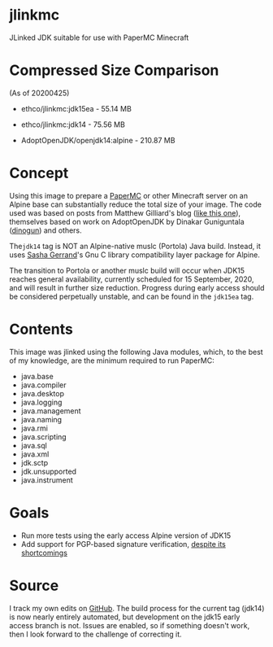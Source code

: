# jlinkmc
JLinked JDK suitable for use with PaperMC Minecraft

# Compressed Size Comparison

(As of 20200425)

+ ethco/jlinkmc:jdk15ea - 55.14 MB

+ ethco/jlinkmc:jdk14 - 75.56 MB

+ AdoptOpenJDK/openjdk14:alpine - 210.87 MB

# Concept

Using this image to prepare a [PaperMC](https://papermc.io/) or other Minecraft server on an Alpine base can substantially reduce the total size of your image. The code used was based on posts from Matthew Gilliard's blog ([like this one](https://blog.gilliard.lol/2018/11/05/alpine-jdk11-images.html)), themselves based on work on AdoptOpenJDK by Dinakar Guniguntala ([dinogun](https://github.com/dinogun)) and others.

The`jdk14` tag is NOT an Alpine-native muslc (Portola) Java build. Instead, it uses [Sasha Gerrand](https://github.com/sgerrand)'s Gnu C library compatibility layer package for Alpine.

The transition to Portola or another muslc build will occur when JDK15 reaches general availability, currently scheduled for 15 September, 2020, and will result in further size reduction. Progress during early access should be considered perpetually unstable, and can be found in the `jdk15ea` tag.

# Contents

This image was jlinked using the following Java modules, which, to the best of my knowledge, are the minimum required to run PaperMC:

+ java.base
+ java.compiler
+ java.desktop
+ java.logging
+ java.management
+ java.naming
+ java.rmi
+ java.scripting
+ java.sql
+ java.xml
+ jdk.sctp
+ jdk.unsupported
+ java.instrument

# Goals

+ Run more tests using the early access Alpine version of JDK15
+ Add support for PGP-based signature verification, [despite its shortcomings](https://arstechnica.com/information-technology/2016/12/op-ed-im-giving-up-on-pgp/)

# Source

I track my own edits on [GitHub](https://github.com/boner-cmd/jlinkmc). The build process for the current tag (jdk14) is now nearly entirely automated, but development on the jdk15 early access branch is not. Issues are enabled, so if something doesn't work, then I look forward to the challenge of correcting it.
